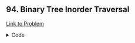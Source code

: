 <h2>94. Binary Tree Inorder Traversal</h2>

[Link to Problem](https://leetcode.com/problems/binary-tree-inorder-traversal)

<details><summary>Code</summary>

```java
import java.util.ArrayList;
import java.util.List;

public class LC94 {
    public static class TreeNode {
        int val;
        TreeNode left;
        TreeNode right;

        TreeNode() {
        }

        TreeNode(int val) {
            this.val = val;
        }

        TreeNode(int val, TreeNode left, TreeNode right) {
            this.val = val;
            this.left = left;
            this.right = right;
        }
    }

    private void inorder(TreeNode root, List<Integer> answer) {
        if (root == null) return;

        inorder(root.left, answer);
        answer.add(root.val);
        inorder(root.right, answer);
    }

    public List<Integer> inorderTraversal(TreeNode root) {
        List<Integer> answer = new ArrayList<>();
        inorder(root, answer);
        return answer;
    }
}
```

</details>